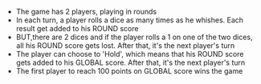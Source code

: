 - The game has 2 players, playing in rounds
- In each turn, a player rolls a dice as many times as he whishes. Each result get added to his ROUND score
- BUT,there are 2 dices and  if the player rolls a 1 on one of the two dices, all his ROUND score gets lost. After that, it's the next player's turn
- The player can choose to 'Hold', which means that his ROUND score gets added to his GLOBAL score. After that, it's the next player's turn
- The first player to reach 100 points on GLOBAL score wins the game
